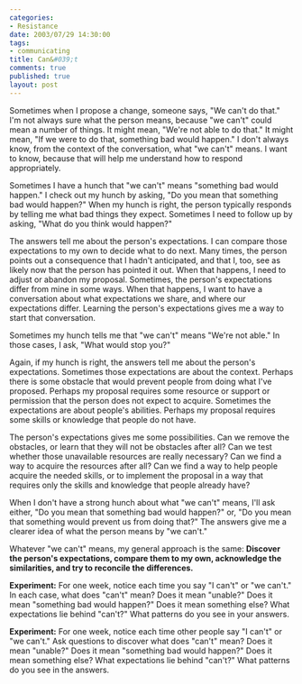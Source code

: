```yaml
--- 
categories: 
- Resistance
date: 2003/07/29 14:30:00
tags: 
- communicating
title: Can&#039;t
comments: true
published: true
layout: post
---
```


<p> Sometimes when I propose a change, someone says, "We can't do that." I'm not always sure what the person means, because "we can't" could mean a number of things. It might mean, "We're not able to do that." It might mean, "If we were to do that, something bad would happen." I don't always know, from the context of the conversation, what "we can't" means. I want to know, because that will help me understand how to respond appropriately. </p>
<p> Sometimes I have a hunch that "we can't" means "something bad would happen." I check out my hunch by asking, "Do you mean that something bad would happen?" When my hunch is right, the person typically responds by telling me what bad things they expect. Sometimes I need to follow up by asking, "What do you think would happen?" </p>
<p> The answers tell me about the person's expectations. I can compare those expectations to my own to decide what to do next. Many times, the person points out a consequence that I hadn't anticipated, and that I, too, see as likely now that the person has pointed it out. When that happens, I need to adjust or abandon my proposal. Sometimes, the person's expectations differ from mine in some ways. When that happens, I want to have a conversation about what expectations we share, and where our expectations differ. Learning the person's expectations gives me a way to start that conversation. </p>
<p> Sometimes my hunch tells me that "we can't" means "We're not able." In those cases, I ask, "What would stop you?" </p>
<p> Again, if my hunch is right, the answers tell me about the person's expectations. Sometimes those expectations are about the context. Perhaps there is some obstacle that would prevent people from doing what I've proposed. Perhaps my proposal requires some resource or support or permission that the person does not expect to acquire. Sometimes the expectations are about people's abilities. Perhaps my proposal requires some skills or knowledge that people do not have. </p>
<p> The person's expectations gives me some possibilities. Can we remove the obstacles, or learn that they will not be obstacles after all? Can we test whether those unavailable resources are really necessary? Can we find a way to acquire the resources after all? Can we find a way to help people acquire the needed skills, or to implement the proposal in a way that requires only the skills and knowledge that people already have? </p>
<p> When I don't have a strong hunch about what "we can't" means, I'll ask either, "Do you mean that something bad would happen?" or, "Do you mean that something would prevent us from doing that?" The answers give me a clearer idea of what the person means by "we can't." </p>
<p> Whatever "we can't" means, my general approach is the same: <strong> Discover the person's expectations, compare them to my own, acknowledge the similarities, and try to reconcile the differences. </strong>
</p>
<p>
<strong>Experiment:</strong> For one week, notice each time you say "I can't" or "we can't." In each case, what does "can't" mean? Does it mean "unable?" Does it mean "something bad would happen?" Does it mean something else? What expectations lie behind "can't?" What patterns do you see in your answers. </p>
<p>
<strong>Experiment:</strong> For one week, notice each time other people say "I can't" or "we can't." Ask questions to discover what does "can't" mean? Does it mean "unable?" Does it mean "something bad would happen?" Does it mean something else? What expectations lie behind "can't?" What patterns do you see in the answers. </p>

